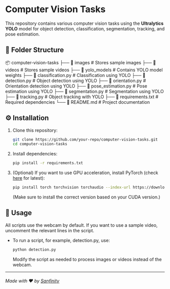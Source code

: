 # Computer Vision Tasks  

This repository contains various computer vision tasks using the **Ultralytics YOLO** model for object detection, classification, segmentation, tracking, and pose estimation.  

## 📂 Folder Structure  
📦 computer-vision-tasks
├── 📂 images # Stores sample images
├── 📂 videos # Stores sample videos
├── 📂 yolo_models # Contains YOLO model weights
├── 📜 classification.py # Classification using YOLO
├── 📜 detection.py # Object detection using YOLO
├── 📜 orientation.py # Orientation detection using YOLO
├── 📜 pose_estimation.py # Pose estimation using YOLO
├── 📜 segmentation.py # Segmentation using YOLO
├── 📜 tracking.py # Object tracking with YOLO
├── 📜 requirements.txt # Required dependencies
└── 📜 README.md # Project documentation

## ⚙️ Installation  

1. Clone this repository:  
   ```bash
   git clone https://github.com/your-repo/computer-vision-tasks.git
   cd computer-vision-tasks
   ```
2. Install dependencies:
   ```bash
   pip install -r requirements.txt
   ```
3. (Optional) If you want to use GPU acceleration, install PyTorch (check [here](https://pytorch.org/) for latest):
    ```bash
    pip install torch torchvision torchaudio --index-url https://download.pytorch.org/whl/cu118
    ```
    (Make sure to install the correct version based on your CUDA version.)


## 🚀 Usage
All scripts use the webcam by default. If you want to use a sample video, uncomment the relevant lines in the script.

- To run a script, for example, detection.py, use:
    ```bash
    python detection.py
    ```
    Modify the script as needed to process images or videos instead of the webcam.

---
###### Made with ❤️ by [Sanfinity](https://github.com/Sanfinity/)